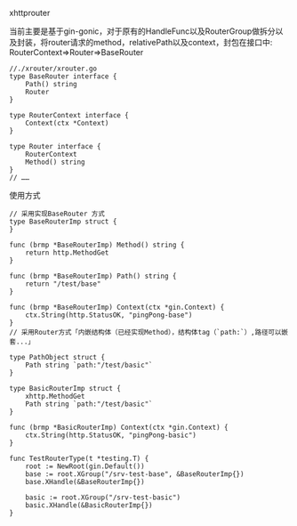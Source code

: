 xhttprouter

当前主要是基于gin-gonic，对于原有的HandleFunc以及RouterGroup做拆分以及封装，将router请求的method，relativePath以及context，封包在接口中:
RouterContext=>Router=>BaseRouter

    //./xrouter/xrouter.go
    type BaseRouter interface {
    	Path() string
    	Router
    }
    
    type RouterContext interface {
    	Context(ctx *Context)
    }
    
    type Router interface {
    	RouterContext
    	Method() string
    }
    // ……

使用方式

    // 采用实现BaseRouter 方式
    type BaseRouterImp struct {
    }
    
    func (brmp *BaseRouterImp) Method() string {
    	return http.MethodGet
    }
    
    func (brmp *BaseRouterImp) Path() string {
    	return "/test/base"
    }
    
    func (brmp *BaseRouterImp) Context(ctx *gin.Context) {
    	ctx.String(http.StatusOK, "pingPong-base")
    }
    // 采用Router方式「内嵌结构体（已经实现Method），结构体tag（`path:`）,路径可以嵌套...」
    
    type PathObject struct {
    	Path string `path:"/test/basic"`
    }
    
    type BasicRouterImp struct {
    	xhttp.MethodGet
    	Path string `path:"/test/basic"`
    }
    
    func (brmp *BasicRouterImp) Context(ctx *gin.Context) {
    	ctx.String(http.StatusOK, "pingPong-basic")
    }
    
    func TestRouterType(t *testing.T) {
    	root := NewRoot(gin.Default())
    	base := root.XGroup("/srv-test-base", &BaseRouterImp{})
    	base.XHandle(&BaseRouterImp{})
    
    	basic := root.XGroup("/srv-test-basic")
    	basic.XHandle(&BasicRouterImp{})
    }
    
